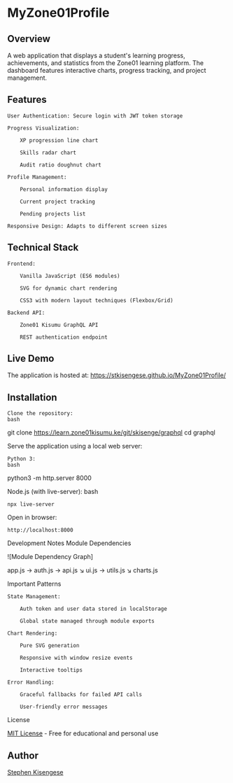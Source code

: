 # MyZone01Profile

## Overview

A web application that displays a student's learning progress, achievements, and statistics from the Zone01 learning platform. The dashboard features interactive charts, progress tracking, and project management.

## Features

    User Authentication: Secure login with JWT token storage

    Progress Visualization:

        XP progression line chart

        Skills radar chart

        Audit ratio doughnut chart

    Profile Management:

        Personal information display

        Current project tracking

        Pending projects list

    Responsive Design: Adapts to different screen sizes

## Technical Stack

    Frontend:

        Vanilla JavaScript (ES6 modules)

        SVG for dynamic chart rendering

        CSS3 with modern layout techniques (Flexbox/Grid)

    Backend API:

        Zone01 Kisumu GraphQL API

        REST authentication endpoint

## Live Demo

The application is hosted at: https://stkisengese.github.io/MyZone01Profile/


## Installation

    Clone the repository:
    bash

git clone https://learn.zone01kisumu.ke/git/skisenge/graphql
cd graphql

Serve the application using a local web server:

    Python 3:
    bash

python3 -m http.server 8000

Node.js (with live-server):
bash

    npx live-server

Open in browser:

    http://localhost:8000



Development Notes
Module Dependencies

![Module Dependency Graph]

app.js → auth.js → api.js
       ↘ ui.js → utils.js
               ↘ charts.js

Important Patterns

    State Management:

        Auth token and user data stored in localStorage

        Global state managed through module exports

    Chart Rendering:

        Pure SVG generation

        Responsive with window resize events

        Interactive tooltips

    Error Handling:

        Graceful fallbacks for failed API calls

        User-friendly error messages


License

[MIT License](./LICENSE) - Free for educational and personal use

## Author

[Stephen Kisengese](https://github.com/stkisengese)